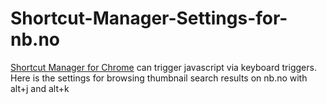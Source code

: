 Shortcut-Manager-Settings-for-nb.no
===================================

<a href="https://chrome.google.com/webstore/detail/shortcut-manager/mgjjeipcdnnjhgodgjpfkffcejoljijf">Shortcut Manager for Chrome</a> can trigger javascript via keyboard triggers. Here is the settings for browsing thumbnail search results on nb.no with alt+j and alt+k

